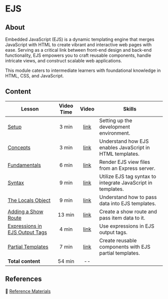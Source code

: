<!-- ! Do not delete or rename this file! -->
<h1>
  <span class="prefix"></span>
  <span class="headline">EJS</span>
</h1>

## About

Embedded JavaScript (EJS) is a dynamic templating engine that merges JavaScript with HTML to create vibrant and interactive web pages with ease. Serving as a critical link between front-end design and back-end functionality, EJS empowers you to craft reusable components, handle intricate views, and construct scalable web applications.

This module caters to intermediate learners with foundational knowledge in HTML, CSS, and JavaScript.

## Content

| Lesson                                                                        | Video Time |                            Video                             | Skills                                                       |
| ----------------------------------------------------------------------------- | :--------: | :----------------------------------------------------------: | ------------------------------------------------------------ |
| [Setup](../setup/README.md)                                                   |   3 min    | [link](https://generalassembly.wistia.com/medias/8kpotq3c0b) | Setting up the development environment.                      |
| [Concepts](../concepts/README.md)                                             |   3 min    | [link](https://generalassembly.wistia.com/medias/d3p6ebg6of) | Understand how EJS enables JavaScript in HTML templates.     |
| [Fundamentals](../fundamentals/README.md)                                     |   6 min    | [link](https://generalassembly.wistia.com/medias/7hma79jtrh) | Render EJS view files from an Express server.                |
| [Syntax](../syntax/README.md)                                                 |   9 min    | [link](https://generalassembly.wistia.com/medias/vk7j8x9lt4) | Utilize EJS tag syntax to integrate JavaScript in templates. |
| [The Locals Object](../the-locals-object/README.md)                           |   9 min    | [link](https://generalassembly.wistia.com/medias/nzdcepdkmp) | Understand how to pass data into EJS templates.              |
| [Adding a Show Route](../adding-a-show-route/README.md)                       |   13 min   | [link](https://generalassembly.wistia.com/medias/7cmm3z0mpz) | Create a show route and pass item data to it.                |
| [Expressions in EJS Output Tags](../expressions-in-ejs-output-tags/README.md) |   4 min    | [link](https://generalassembly.wistia.com/medias/s581s9t090) | Use expressions in EJS output tags.                          |
| [Partial Templates](../partial-templates/README.md)                           |   7 min    | [link](https://generalassembly.wistia.com/medias/t2yt41isg3) | Create reusable components with EJS partial templates.       |
| **Total content**                                                             |   54 min   |                              --                              |                                                              |

## References

📖 [Reference Materials](../references/README.md)
